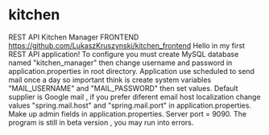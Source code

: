 # kitchen
REST API Kitchen Manager
FRONTEND https://github.com/LukaszKruszynski/kitchen_frontend
Hello in my first REST API application!
To configure you must create MySQL database named "kitchen_manager" then change username and password in application.properties in root directory.
Application use scheduled to send mail once a day so important think is create system variables "MAIL_USERNAME" and "MAIL_PASSWORD" then set values.
Default supplier is Google mail , if you prefer diferent email host localization change values "spring.mail.host" and "spring.mail.port" in application.properties.
Make up admin fields in application.properties.
Server port = 9090.
The program is still in beta version , you may run into errors.

